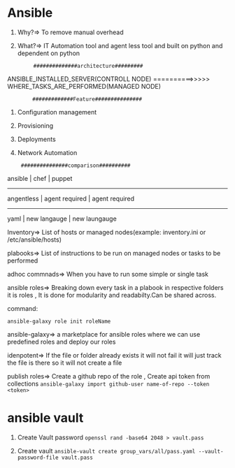 # Ansible
1. Why?=> To remove manual overhead
2. What?=> IT Automation tool and agent less tool and built on python and dependent on python

            ##############architecture#########
ANSIBLE_INSTALLED_SERVER(CONTROLL NODE) ==========>>>>>  WHERE_TASKS_ARE_PERFORMED(MANAGED NODE)
           
           
            #############Feature###############

1. Configuration management
2. Provisioning
3. Deployments
4. Network Automation


        ###############comparison##########

ansible     |  chef              |  puppet
__________________________________________________
angentless  |  agent required    | agent required
___________________________________________________
yaml        |  new langauge      |  new laungauge 


Inventory=> List of hosts or managed nodes(example: inventory.ini or /etc/ansible/hosts)

plabooks=> List of instructions to be run on managed nodes or tasks to be performed 

adhoc commnads=> When you have to run some simple or single task 

ansible roles=> Breaking down every task in a plabook in respective folders it is roles , It is done for 
modularity and readabilty.Can be shared across.

command:

 ```ansible-galaxy role init roleName```

ansible-galaxy=> a marketplace for ansible roles where we can use predefined roles and deploy our roles

idenpotent=> If the file or folder already exists it will not fail it will just track the file is there so it will
not create a file 

publish roles=> Create a github repo of the role , Create api token from collections
``` ansible-galaxy import github-user name-of-repo --token <token> ```

# ansible vault
1. Create Vault password 
```openssl rand -base64 2048 > vault.pass```

2. Create vault
```ansible-vault create group_vars/all/pass.yaml --vault-password-file vault.pass```